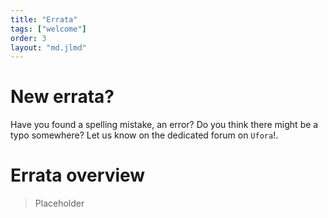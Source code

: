 ```yaml
---
title: "Errata"
tags: ["welcome"]
order: 3
layout: "md.jlmd"
---
```


<style>
main a img {
    width: 5rem;
    margin: 1rem;
}
</style>

# New errata?

Have you found a spelling mistake, an error? Do you think there might be a typo somewhere? Let us know on the dedicated forum on `Ufora`!.

# Errata overview

> Placeholder